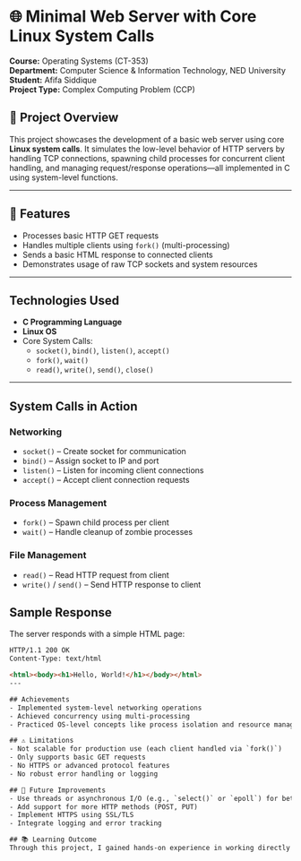 # 🌐 Minimal Web Server with Core Linux System Calls

**Course:** Operating Systems (CT-353)  
**Department:** Computer Science & Information Technology, NED University  
**Student:** Afifa Siddique  
**Project Type:** Complex Computing Problem (CCP)

##  🔗 Project Overview

This project showcases the development of a basic web server using core **Linux system calls**. It simulates the low-level behavior of HTTP servers by handling TCP connections, spawning child processes for concurrent client handling, and managing request/response operations—all implemented in C using system-level functions.

---

## 🔗 Features

- Processes basic HTTP GET requests
- Handles multiple clients using `fork()` (multi-processing)
- Sends a basic HTML response to connected clients
- Demonstrates usage of raw TCP sockets and system resources

---

##  Technologies Used

- **C Programming Language**
- **Linux OS**
- Core System Calls:
  - `socket()`, `bind()`, `listen()`, `accept()`
  - `fork()`, `wait()`
  - `read()`, `write()`, `send()`, `close()`

---

##  System Calls in Action

###  Networking
- `socket()` – Create socket for communication
- `bind()` – Assign socket to IP and port
- `listen()` – Listen for incoming client connections
- `accept()` – Accept client connection requests

###  Process Management
- `fork()` – Spawn child process per client
- `wait()` – Handle cleanup of zombie processes

###  File Management
- `read()` – Read HTTP request from client
- `write()` / `send()` – Send HTTP response to client


##  Sample Response

The server responds with a simple HTML page:

```html
HTTP/1.1 200 OK
Content-Type: text/html

<html><body><h1>Hello, World!</h1></body></html>
---

## Achievements
- Implemented system-level networking operations  
- Achieved concurrency using multi-processing  
- Practiced OS-level concepts like process isolation and resource management  

## ⚠️ Limitations
- Not scalable for production use (each client handled via `fork()`)  
- Only supports basic GET requests  
- No HTTPS or advanced protocol features  
- No robust error handling or logging  

## 🔮 Future Improvements
- Use threads or asynchronous I/O (e.g., `select()` or `epoll`) for better scalability  
- Add support for more HTTP methods (POST, PUT)  
- Implement HTTPS using SSL/TLS  
- Integrate logging and error tracking  

## 📚 Learning Outcome
Through this project, I gained hands-on experience in working directly with **Linux system calls**, deepening my understanding of how **operating systems manage processes, network sockets, and resource allocation** behind the scenes in real-world applications.
